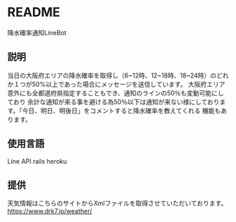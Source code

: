 # README

降水確率通知LineBot


## 説明
当日の大阪府エリアの降水確率を取得し（6~12時、12~18時、18~24時）のどれか１つが50%以上であった場合にメッセージを送信しています。
大阪府エリア意外にも全都道府県指定することもでき、通知のラインの50％も変動可能にしており
余計な通知が来る事を避ける為50％以下は通知が来ない様にしております。「今日、明日、明後日」をコメントすると降水確率を教えてくれる
機能もあります。


## 使用言語
Line API
rails
heroku



## 提供
天気情報はこちらのサイトからXmlファイルを取得させていただいております。
https://www.drk7.jp/weather/
